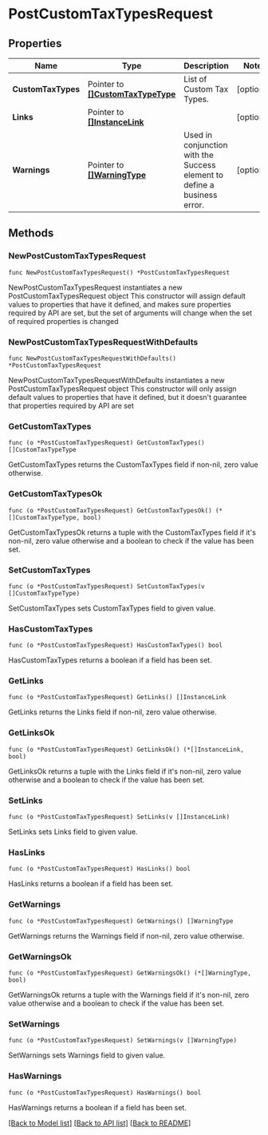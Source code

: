 # PostCustomTaxTypesRequest

## Properties

Name | Type | Description | Notes
------------ | ------------- | ------------- | -------------
**CustomTaxTypes** | Pointer to [**[]CustomTaxTypeType**](CustomTaxTypeType.md) | List of Custom Tax Types. | [optional] 
**Links** | Pointer to [**[]InstanceLink**](InstanceLink.md) |  | [optional] 
**Warnings** | Pointer to [**[]WarningType**](WarningType.md) | Used in conjunction with the Success element to define a business error. | [optional] 

## Methods

### NewPostCustomTaxTypesRequest

`func NewPostCustomTaxTypesRequest() *PostCustomTaxTypesRequest`

NewPostCustomTaxTypesRequest instantiates a new PostCustomTaxTypesRequest object
This constructor will assign default values to properties that have it defined,
and makes sure properties required by API are set, but the set of arguments
will change when the set of required properties is changed

### NewPostCustomTaxTypesRequestWithDefaults

`func NewPostCustomTaxTypesRequestWithDefaults() *PostCustomTaxTypesRequest`

NewPostCustomTaxTypesRequestWithDefaults instantiates a new PostCustomTaxTypesRequest object
This constructor will only assign default values to properties that have it defined,
but it doesn't guarantee that properties required by API are set

### GetCustomTaxTypes

`func (o *PostCustomTaxTypesRequest) GetCustomTaxTypes() []CustomTaxTypeType`

GetCustomTaxTypes returns the CustomTaxTypes field if non-nil, zero value otherwise.

### GetCustomTaxTypesOk

`func (o *PostCustomTaxTypesRequest) GetCustomTaxTypesOk() (*[]CustomTaxTypeType, bool)`

GetCustomTaxTypesOk returns a tuple with the CustomTaxTypes field if it's non-nil, zero value otherwise
and a boolean to check if the value has been set.

### SetCustomTaxTypes

`func (o *PostCustomTaxTypesRequest) SetCustomTaxTypes(v []CustomTaxTypeType)`

SetCustomTaxTypes sets CustomTaxTypes field to given value.

### HasCustomTaxTypes

`func (o *PostCustomTaxTypesRequest) HasCustomTaxTypes() bool`

HasCustomTaxTypes returns a boolean if a field has been set.

### GetLinks

`func (o *PostCustomTaxTypesRequest) GetLinks() []InstanceLink`

GetLinks returns the Links field if non-nil, zero value otherwise.

### GetLinksOk

`func (o *PostCustomTaxTypesRequest) GetLinksOk() (*[]InstanceLink, bool)`

GetLinksOk returns a tuple with the Links field if it's non-nil, zero value otherwise
and a boolean to check if the value has been set.

### SetLinks

`func (o *PostCustomTaxTypesRequest) SetLinks(v []InstanceLink)`

SetLinks sets Links field to given value.

### HasLinks

`func (o *PostCustomTaxTypesRequest) HasLinks() bool`

HasLinks returns a boolean if a field has been set.

### GetWarnings

`func (o *PostCustomTaxTypesRequest) GetWarnings() []WarningType`

GetWarnings returns the Warnings field if non-nil, zero value otherwise.

### GetWarningsOk

`func (o *PostCustomTaxTypesRequest) GetWarningsOk() (*[]WarningType, bool)`

GetWarningsOk returns a tuple with the Warnings field if it's non-nil, zero value otherwise
and a boolean to check if the value has been set.

### SetWarnings

`func (o *PostCustomTaxTypesRequest) SetWarnings(v []WarningType)`

SetWarnings sets Warnings field to given value.

### HasWarnings

`func (o *PostCustomTaxTypesRequest) HasWarnings() bool`

HasWarnings returns a boolean if a field has been set.


[[Back to Model list]](../README.md#documentation-for-models) [[Back to API list]](../README.md#documentation-for-api-endpoints) [[Back to README]](../README.md)


